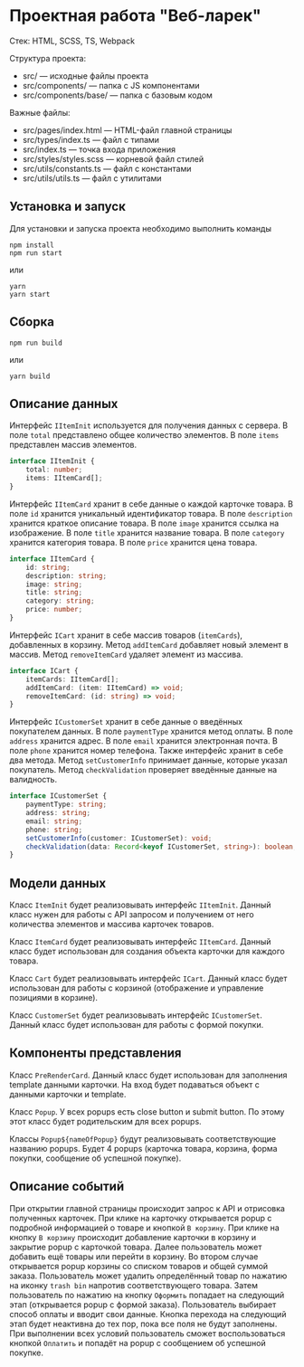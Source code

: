 # Проектная работа "Веб-ларек"

Стек: HTML, SCSS, TS, Webpack

Структура проекта:
- src/ — исходные файлы проекта
- src/components/ — папка с JS компонентами
- src/components/base/ — папка с базовым кодом

Важные файлы:
- src/pages/index.html — HTML-файл главной страницы
- src/types/index.ts — файл с типами
- src/index.ts — точка входа приложения
- src/styles/styles.scss — корневой файл стилей
- src/utils/constants.ts — файл с константами
- src/utils/utils.ts — файл с утилитами

## Установка и запуск
Для установки и запуска проекта необходимо выполнить команды

```
npm install
npm run start
```

или

```
yarn
yarn start
```
## Сборка

```
npm run build
```

или

```
yarn build
```
## Описание данных
Интерфейс ```IItemInit``` используется для получения данных с сервера. В поле ```total``` представлено общее количество элементов. В поле ```items``` представлен массив элементов.

```typescript
interface IItemInit {
    total: number;
    items: IItemCard[];
}
```
Интерфейс ```IItemCard``` хранит в себе данные о каждой карточке товара. В поле ```id``` хранится уникальный идентификатор товара. В поле ```description``` хранится краткое описание товара. В поле ```image``` хранится ссылка на изображение. В поле ```title``` хранится название товара. В поле ```category``` хранится категория товара. В поле ```price``` хранится цена товара.

```typescript
interface IItemCard {
    id: string;
    description: string;
    image: string;
    title: string;
    category: string;
    price: number;
}
```
Интерфейс ```ICart``` хранит в себе массив товаров (```itemCards```), добавленных в корзину. Метод ```addItemCard``` добавляет новый элемент в массив. Метод ```removeItemCard``` удаляет элемент из массива.

```typescript
interface ICart {
    itemCards: IItemCard[];
    addItemCard: (item: IItemCard) => void;
    removeItemCard: (id: string) => void;
}
```
Интерфейс ```ICustomerSet``` хранит в себе данные о введённых покупателем данных. В поле ```paymentType``` хранится метод оплаты. В поле ```address``` хранится адрес. В поле ```email``` хранится электронная почта. В поле ```phone``` хранится номер телефона. Также интерфейс хранит в себе два метода. Метод ```setCustomerInfo``` принимает данные, которые указал покупатель. Метод ```checkValidation``` проверяет введённые данные на валидность.

```typescript
interface ICustomerSet {
    paymentType: string;
    address: string;
    email: string;
    phone: string;
    setCustomerInfo(customer: ICustomerSet): void;
    checkValidation(data: Record<keyof ICustomerSet, string>): boolean;
}
```
## Модели данных
Класс ```ItemInit``` будет реализовывать интерфейс ```IItemInit```. Данный класс нужен для работы с API запросом и получением от него количества элементов и массива карточек товаров.

Класс ```ItemCard``` будет реализовывать интерфейс ```IItemCard```. Данный класс будет использован для создания объекта карточки для каждого товара.

Класс ```Cart``` будет реализовывать интерфейс ```ICart```. Данный класс будет использован для работы с корзиной (отображение и управление позициями в корзине).

Класс ```CustomerSet``` будет реализовывать интерфейс ```ICustomerSet```. Данный класс будет использован для работы с формой покупки.

## Компоненты представления
Класс ```PreRenderCard```. Данный класс будет использован для заполнения template данными карточки. На вход будет подаваться объект с данными карточки и template.

Класс ```Popup```. У всех popups есть close button и submit button. По этому этот класс будет родительским для всех popups.

Классы ```Popup${nameOfPopup}``` будут реализовывать соответствующие названию popups. Будет 4 popups (карточка товара, корзина, форма покупки, сообщение об успешной покупке).

## Описание событий
При открытии главной страницы происходит запрос к API и отрисовка полученных карточек. При клике на карточку открывается popup с подробной информацией о товаре и кнопкой ```В корзину```. При клике на кнопку ```В корзину``` происходит добавление карточки в корзину и закрытие popup с карточкой товара. Далее пользователь может добавить ещё товары или перейти в корзину. Во втором случае открывается popup корзины со списком товаров и общей суммой заказа. Пользователь может удалить определённый товар по нажатию на иконку ```trash bin``` напротив соответствующего товара. Затем пользователь по нажатию на кнопку ```Оформить``` попадает на следующий этап (открывается popup с формой заказа). Пользователь выбирает способ оплаты и вводит свои данные. Кнопка перехода на следующий этап будет неактивна до тех пор, пока все поля не будут заполнены. При выполнении всех условий пользователь сможет воспользоваться кнопкой ```Оплатить``` и попадёт на popup с сообщением об успешной покупке.